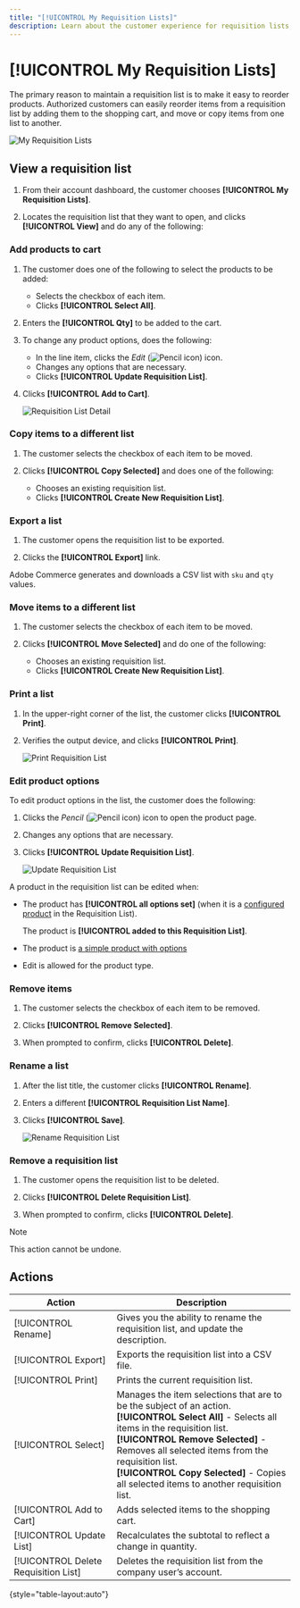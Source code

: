 ```yaml
---
title: "[!UICONTROL My Requisition Lists]"
description: Learn about the customer experience for requisition lists, which is available in their account dashboard.
---
```

# [!UICONTROL My Requisition Lists]

The primary reason to maintain a requisition list is to make it easy to reorder products. Authorized customers can easily reorder items from a requisition list by adding them to the shopping cart, and move or copy items from one list to another.

![My Requisition Lists](./assets/account-dashboard-my-requisition-lists.png)<!-- zoom -->

## View a requisition list

1. From their account dashboard, the customer chooses **[!UICONTROL My Requisition Lists]**.

1. Locates the requisition list that they want to open, and clicks **[!UICONTROL View]** and do any of the following:

### Add products to cart

1. The customer does one of the following to select the products to be added:

   - Selects the checkbox of each item.
   - Clicks **[!UICONTROL Select All]**.

1. Enters the **[!UICONTROL Qty]** to be added to the cart.

1. To change any product options, does the following:

   - In the line item, clicks the _Edit_ (![Pencil icon](../assets/icon-edit-pencil.png)) icon.
   - Changes any options that are necessary.
   - Clicks **[!UICONTROL Update Requisition List]**.

1. Clicks **[!UICONTROL Add to Cart]**.

   ![Requisition List Detail](./assets/requisition-list-view.png)<!-- zoom -->

### Copy items to a different list

1. The customer selects the checkbox of each item to be moved.

1. Clicks **[!UICONTROL Copy Selected]** and does one of the following:

   - Chooses an existing requisition list.
   - Clicks **[!UICONTROL Create New Requisition List]**.

### Export a list

1. The customer opens the requisition list to be exported.

1. Clicks the **[!UICONTROL Export]** link.

Adobe Commerce generates and downloads a CSV list with `sku` and `qty` values.

### Move items to a different list

1. The customer selects the checkbox of each item to be moved.

1. Clicks **[!UICONTROL Move Selected]** and do one of the following:

   - Chooses an existing requisition list.
   - Clicks **[!UICONTROL Create New Requisition List]**.

### Print a list

1. In the upper-right corner of the list, the customer clicks **[!UICONTROL Print]**.

1. Verifies the output device, and clicks **[!UICONTROL Print]**.

   ![Print Requisition List](./assets/requisition-list-print.png)<!-- zoom -->

### Edit product options

To edit product options in the list, the customer does the following:

1. Clicks the _Pencil_ (![Pencil icon](../assets/icon-edit-pencil.png)) icon to open the product page.

1. Changes any options that are necessary.

1. Clicks **[!UICONTROL Update Requisition List]**.

   ![Update Requisition List](./assets/requisition-list-update.png)<!-- zoom -->

A product in the requisition list can be edited when:

- The product has **[!UICONTROL all options set]** (when it is a [configured product](https://docs.magento.com/user-guide/catalog/product-create-configurable.html) in the Requisition List).

   The product is **[!UICONTROL added to this Requisition List]**.

- The product is [a simple product with options](https://docs.magento.com/user-guide/catalog/settings-advanced-custom-options.html)

- Edit is allowed for the product type.

### Remove items

1. The customer selects the checkbox of each item to be removed.

1. Clicks **[!UICONTROL Remove Selected]**.

1. When prompted to confirm, clicks **[!UICONTROL Delete]**.

### Rename a list

1. After the list title, the customer clicks **[!UICONTROL Rename]**.

1. Enters a different **[!UICONTROL Requisition List Name]**.

1. Clicks **[!UICONTROL Save]**.

   ![Rename Requisition List](./assets/requisition-list-rename.png)<!-- zoom -->

### Remove a requisition list

1. The customer opens the requisition list to be deleted.

1. Clicks **[!UICONTROL Delete Requisition List]**.

1. When prompted to confirm, clicks **[!UICONTROL Delete]**.

>[!NOTE]
>
>This action cannot be undone.

## Actions

|Action|Description|
|--- |--- |
|[!UICONTROL Rename]|Gives you the ability to rename the requisition list, and update the description.|
|[!UICONTROL Export]|Exports the requisition list into a CSV file. |
|[!UICONTROL Print]|Prints the current requisition list.|
|[!UICONTROL Select]|Manages the item selections that are to be the subject of an action. <br/>**[!UICONTROL Select All]** - Selects all items in the requisition list. <br/>**[!UICONTROL Remove Selected]** - Removes all selected items from the requisition list. <br/>**[!UICONTROL Copy Selected]** - Copies all selected items to another requisition list.|
|[!UICONTROL Add to Cart]|Adds selected items to the shopping cart.|
|[!UICONTROL Update List]|Recalculates the subtotal to reflect a change in quantity.|
|[!UICONTROL Delete Requisition List]|Deletes the requisition list from the company user’s account.|

{style="table-layout:auto"}
